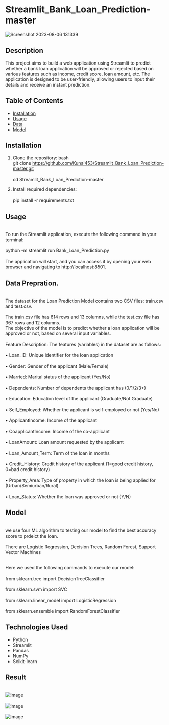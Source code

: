# Streamlit_Bank_Loan_Prediction-master

![Screenshot 2023-08-06 131339](https://github.com/Kunal453/Streamlit_Bank_Loan_Prediction-master/assets/103109790/0c2bda32-5fb9-4a4c-a125-7269f8b7dace)


## Description

This project aims to build a web application using Streamlit to predict whether a bank loan application will be approved or rejected based on various features such as income, credit score, loan amount, etc. 
The application is designed to be user-friendly, allowing users to input their details and receive an instant prediction.

## Table of Contents

- [Installation](#installation)
- [Usage](#usage)
- [Data](#data)
- [Model](#model)

## Installation
1. Clone the repository:
bash
</br>git clone https://github.com/Kunal453/Streamlit_Bank_Loan_Prediction-master.git</br>
</br>cd Streamlit_Bank_Loan_Prediction-master</br>

2. Install required dependencies:<br/>
<br>pip install -r requirements.txt</br>

## Usage
<br>To run the Streamlit application, execute the following command in your terminal:</br>
<br>python -m streamlit run Bank_Loan_Prediction.py</br>
<br>The application will start, and you can access it by opening your web browser and navigating to http://localhost:8501.</br>

## Data Prepration.
<br>The dataset for the Loan Prediction Model contains two CSV files: train.csv and test.csv.</br><br>The train.csv file has 614 rows and 13 columns, while the test.csv file has 367 rows and 12 columns.<br>The objective of the model is to predict whether a loan application will be approved or not, based on several input variables.</br>
<br> Feature Description: The features (variables) in the dataset are as follows:</br>
<br>• Loan_ID: Unique identifier for the loan application</br>
<br>• Gender: Gender of the applicant (Male/Female)</br>
<br>• Married: Marital status of the applicant (Yes/No)</br>
<br>• Dependents: Number of dependents the applicant has (0/1/2/3+)</br>
<br>• Education: Education level of the applicant (Graduate/Not Graduate)</br>
<br>• Self_Employed: Whether the applicant is self-employed or not (Yes/No)</br>
<br>• ApplicantIncome: Income of the applicant</br>
<br>• CoapplicantIncome: Income of the co-applicant</br>
<br>• LoanAmount: Loan amount requested by the applicant</br>
<br>• Loan_Amount_Term: Term of the loan in months</br>
<br>• Credit_History: Credit history of the applicant (1=good credit history, 0=bad
credit history)</br>
<br>• Property_Area: Type of property in which the loan is being applied for
(Urban/Semiurban/Rural)</br>
<br>• Loan_Status: Whether the loan was approved or not (Y/N)</br>

## Model
<br>we use four ML algorithm to testing our model to find the  best accuracy score to prdeict the loan.</br><br>There are Logistic Regression, Decision Trees, Random Forest, Support Vector Machines</br>

<br>Here we used the following commands to execute our model:</br>
<br>from sklearn.tree import DecisionTreeClassifier</br>
<br>from sklearn.svm import SVC</br>
<br>from sklearn.linear_model import LogisticRegression</br>
<br>from sklearn.ensemble import RandomForestClassifier</br>

## Technologies Used

- Python
- Streamlit
- Pandas
- NumPy
- Scikit-learn
## Result
<br>![image](https://github.com/Kunal453/Streamlit_Bank_Loan_Prediction-master/assets/103109790/7c3e1b04-7055-4ddf-9610-15a047dcf88e)</br>
<br>![image](https://github.com/Kunal453/Streamlit_Bank_Loan_Prediction-master/assets/103109790/f122f281-517e-49c9-83d4-afdf593e1354)</br>
<br>![image](https://github.com/Kunal453/Streamlit_Bank_Loan_Prediction-master/assets/103109790/467b1e35-6632-493d-9c74-faa7ed3c580b)
</br>

